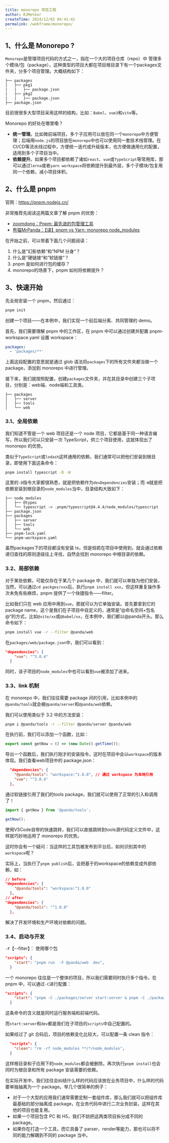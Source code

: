 ```yaml
---
title: monorepo 项目工程
author: RJMeteor
createTime: 2024/12/02 04:41:42
permalink: /webframe/monorepo/
---
```


## 1、什么是 Monorepo ?

`Monorepo`是管理项目代码的方式之一，指在一个大的项目仓库（repo）中 管理多个模块/包（package），这种类型的项目大都在项目根目录下有一个packages文件夹，分多个项目管理。大概结构如下：

```text
├── packages
|   ├── pkg1
|   |   ├── package.json
|   ├── pkg2
|   |   ├── package.json
├── package.json
```

目前很很多大型项目采用这样的结构，比如：`Babel`、`vue3`和`vite`等。

Monorepo 的好处在哪里嘞？

- **统一管理**。比如微前端项目，多个子应用可以放在同一个`monorepo`中方便管理；后端用`node.js`的项目放在`monorepo`中也可以使用同一套技术栈管理。在CI/CD等流水线过程中，方便统一迭代或升级版本，也方便做通用化的配置，适用到多个子项目当中。
- **依赖提升**。如果多个项目都依赖了诸如`react`、`vue`或`TypeScript`等常用库，那可以通过`lerna`或者`yarn workspace`将依赖提升到最外层，多个子模块/包复用同一个依赖，减小项目体积。

## 2、什么是 pnpm

官网：https://pnpm.nodejs.cn/

非常推荐先阅读这两篇文章了解 pnpm 的优势：

- [zoomdong：Pnpm: 最先进的包管理工具](https://zhuanlan.zhihu.com/p/404784010)
- [熊猫MrPanda：【译】pnpm vs Yarn: monorepo node_modules](https://zhuanlan.zhihu.com/p/422003598)

在开始之前，可以带着下面几个问题阅读：

1. 什么是”幻影依赖“和”NPM 分身“？
2. 什么是”硬链接“和”软链接“？
3. pnpm 是如何进行包的缓存？
4. monorepo的场景下，pnpm 如何将依赖提升？

## 3、快速开始

先全局安装一个 pnpm，然后通过：

```bash
pnpm init
```

创建一个项目——在本例中，我们实现一个前后端分离、共同管理的 demo。

首先，我们需要理解 pnpm 中的工作区，在 pnpm 中可以通过创建并配置 pnpm-workspace.yaml 设置 workspace：

```yaml
packages:
  - 'packages/**'
```

上面这段配置的意思就是通过 glob 语法将`packages`下的所有文件夹都当做一个package，添加到 monorepo 中进行管理。

接下来，我们就按照配置，创建`packages`文件夹，并在其目录中创建三个子项目，分别是：web端、node端和工具类。

```text
├── packages
│   ├── server
│   ├── tools
│   └── web
```

### **3.1、全局依赖**

我们知道不管是一个 web 项目还是一个 node 项目，它都是基于同一种语言编写，所以我们可以只安装一次 TypeScript，供三个项目使用，这就体现出了 monorepo 的优势。

类似于`TypeScript`或`lodash`这样通用的依赖，我们通常可以把他们安装到根目录，即使用下面这条命令：

```bash
pnpm install typescript -D -W
```

这里的`-D`指令大家都很熟悉，就是把依赖作为`devDependencies`安装；而`-W`就是把依赖安装到根目录的`node_modules`当中，目录结构大致如下：

```text
├── node_modules
│   ├── @types
│   └── typescript -> .pnpm/typescript@4.4.4/node_modules/typescript
├── package.json
├── packages
│   ├── server
│   ├── tools
│   └── web
├── pnpm-lock.yaml
└── pnpm-workspace.yaml
```

虽然packages下的项目都没有安装 ts，但是倘若在项目中使用到，就会通过依赖递归查找的原则逐级往上寻找，自然会找到 monorepo 中根目录的依赖。

### **3.2、局部依赖**

对于某些依赖，可能仅存在于某几个 package 中，我们就可以单独为他们安装，当然，可以通过`cd packges/xxx`后，执行`pnpm install xxx`，但这样重复操作多次未免有些麻烦，pnpm 提供了一个快捷指令——filter。

比如我们只在 web 应用中用到`vue`，那就可以为它单独安装。首先要拿到它的 package name，这个是我们在子项目中自定义的，通常是”@命名空间+包名@“的方式，比如`@vite/xx`或`@babel/xx`，在本例中，我们都以@panda开头。那么命令如下：

```bash
pnpm install vue -r --filter @panda/web
```

在`packages/web/package.json`中，我们可以看到：

```json
"dependencies": {
    "vue": "^3.0.4"
  }
```

同时，该子项目的`node_modules`中也可以看到`vue`被添加了进来。

### **3.3、link 机制**

在 monorepo 中，我们往往需要 package 间的引用，比如本例中的`@panda/tools`就会被`@panda/server`和`@panda/web`依赖。

我们可以使用类似于 3.2 中的方法安装：

```bash
pnpm i @panda/tools -r --filter @panda/server @panda/web
```

在执行前，我们可以添加一个函数，比如：

```js
export const getNow = () => (new Date().getTime());
```

导出一个函数后，我们执行刚才的安装指令，这时在项目中会以`workspace`的版本体现。我们查看web项目中的 package.json：

```json
  "dependencies": {
    "@panda/tools": "workspace:^1.0.0", // 通过 workspace 为本地引用
    "vue": "^3.0.4"
  },
```

通过软链接引用了我们的tools package，我们就可以使用了正常的引入和调用了！

```js
import { getNow } from '@panda/tools';

getNow();
```

使用VSCode自带的快速跳转，我们可以直接跳转到tools源代码定义文件中，这样就巧妙地运用了 monorepo 的优势。

这时你会有一个疑问：当这样的工具包被发布到平台后，如何识别其中的`workspace`呢？

实际上，当执行了`pnpm publish`后，会把基于的workspace的依赖变成外部依赖，如：

```json
// before  
"dependencies": {
    "@panda/tools": "workspace:^1.0.0"
  },
// after
"dependencies": {
    "@panda/tools": "^1.0.0"
  },
```

解决了开发环境和生产环境对依赖的问题。

### **3.4、启动与开发**

`-F`【--filter】： 使用哪个包

~~~json
"scripts": {
    "start": "pnpm run  -F @panda/web  dev",
  }
~~~

一个 monorepo 往往是一个整体的项目，所以我们需要同时执行多个指令，在 pnpm 中，可以通过`-C`进行配置：

```json
"scripts": {
    "start": "pnpm -C ./packages/server start:server & pnpm -C ./packages/web dev",
  }
```

这条命令的含义就是同时运行服务端和前端代码。

而`start:server`和`dev`都是我们在子项目的`scripts`中自己配置的。

如果经过了 git 合码后，项目的依赖变化比较大，可以配置一条 clean 指令：

```json
  "scripts": {
    "clean": "rm -rf node_modules **/*/node_modules",
  }
```

这样根目录和子应用下的`node_modules`都会被删除。再次执行`pnpm install`也会同时为根目录和所有 package 安装需要的依赖。

在实际开发中，我们往往会纠结什么样的代码应该放在业务项目中，什么样的代码要单独抽离为一个 package。举几个很简单的例子：

- 对于一个大型的应用我们通常需要定制一套组件库，那么我们就可以把组件库最基础的部分抽离成 package，在业务代码中进行二次业务封装，这样在其他的项目也能复用。
- 如果一个项目包含 PC 和 H5，我们不妨把这两类项目拆分成不同的 package。
- 如果你在打造一个工具，而它具备了 parser、render等能力，那也可以将不同的能力解耦到不同的 package 当中。